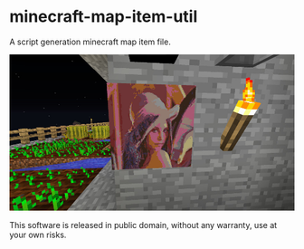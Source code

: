minecraft-map-item-util
=======================

A script generation minecraft map item file.

<img src="sample.jpg" />

This software is released in public domain, without any warranty, use at your own risks.
